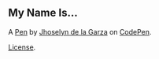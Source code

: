My Name Is...
-------------


A [Pen](https://codepen.io/jossiedelagarza/pen/qKXzxz) by [Jhoselyn de la Garza](https://codepen.io/jossiedelagarza) on [CodePen](https://codepen.io).

[License](https://codepen.io/jossiedelagarza/pen/qKXzxz/license).